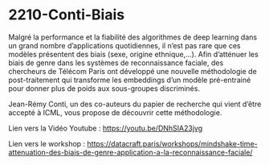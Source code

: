 # 2210-Conti-Biais

Malgré la performance et la fiabilité des algorithmes de deep learning dans un grand nombre d’applications quotidiennes, il n’est pas rare que ces modèles présentent des biais (sexe, origine ethnique,...).
Afin d’atténuer les biais de genre dans les systèmes de reconnaissance faciale, des chercheurs de Télécom Paris ont développé une nouvelle méthodologie de post-traitement qui transforme les embeddings d’un modèle pré-entrainé pour donner plus de poids aux sous-groupes discriminés.

Jean-Rémy Conti, un des co-auteurs du papier de recherche qui vient d’être accepté à ICML, vous propose de découvrir cette méthodologie.

Lien vers la Vidéo Youtube : https://youtu.be/DNhSIA23jvg

Lien vers le workshop : https://datacraft.paris/workshops/mindshake-time-attenuation-des-biais-de-genre-application-a-la-reconnaissance-faciale/
